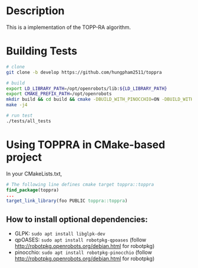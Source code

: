 # Description
This is a implementation of the TOPP-RA algorithm.

# Building Tests

```sh
# clone
git clone -b develop https://github.com/hungpham2511/toppra

# build
export LD_LIBRARY_PATH=/opt/openrobots/lib:${LD_LIBRARY_PATH}
export CMAKE_PREFIX_PATH=/opt/openrobots
mkdir build && cd build && cmake -DBUILD_WITH_PINOCCHIO=ON -DBUILD_WITH_qpOASES=ON ..
make -j4

# run test
./tests/all_tests
```

# Using TOPPRA in CMake-based project

In your CMakeLists.txt,
```cmake
# The following line defines cmake target toppra::toppra
find_package(toppra)
...
target_link_library(foo PUBLIC toppra::toppra)
```

## How to install optional dependencies:

- GLPK: `sudo apt install libglpk-dev`
- qpOASES: `sudo apt install robotpkg-qpoases` (follow http://robotpkg.openrobots.org/debian.html for robotpkg)
- pinocchio: `sudo apt install robotpkg-pinocchio` (follow http://robotpkg.openrobots.org/debian.html for robotpkg)
